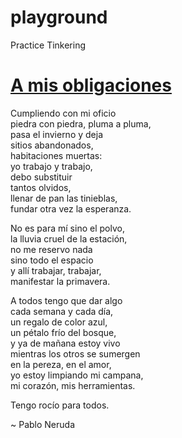 # playground
Practice Tinkering

<html>
  <body>
    <h1><a href="http://www.poemas-del-alma.com/pablo-neruda-a-mis-obligaciones.htm">A mis obligaciones</a></h1>
    <p>Cumpliendo con mi oficio<br>
    piedra con piedra, pluma a pluma,<br>
    pasa el invierno y deja<br>
    sitios abandonados,<br>
    habitaciones muertas:<br>
    yo trabajo y trabajo,<br>
    debo substituir<br>
    tantos olvidos,<br>
    llenar de pan las tinieblas,<br>
    fundar otra vez la esperanza.<br></p>

  <p>No es para mí sino el polvo,<br>
  la lluvia cruel de la estación,<br>
  no me reservo nada<br>
  sino todo el espacio<br>
  y allí trabajar, trabajar,<br>
  manifestar la primavera.<br></p>

  <p>A todos tengo que dar algo<br>
  cada semana y cada día,<br>
  un regalo de color azul,<br>
  un pétalo frío del bosque,<br>
  y ya de mañana estoy vivo<br>
  mientras los otros se sumergen<br>
  en la pereza, en el amor,<br>
  yo estoy limpiando mi campana,<br>
  mi corazón, mis herramientas.<br></p>

  <p>Tengo rocío para todos.<br></p>

  <p>~ Pablo Neruda</p>
  </body>
</html>
